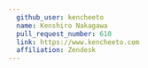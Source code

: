 ```yaml
---
  github_user: kencheeto
  name: Kenshiro Nakagawa
  pull_request_number: 610
  link: https://www.kencheeto.com
  affiliation: Zendesk
---
```


